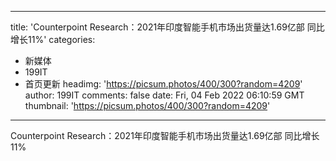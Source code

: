 
---
title: 'Counterpoint Research：2021年印度智能手机市场出货量达1.69亿部 同比增长11%'
categories: 
 - 新媒体
 - 199IT
 - 首页更新
headimg: 'https://picsum.photos/400/300?random=4209'
author: 199IT
comments: false
date: Fri, 04 Feb 2022 06:10:59 GMT
thumbnail: 'https://picsum.photos/400/300?random=4209'
---

<div>   
Counterpoint Research：2021年印度智能手机市场出货量达1.69亿部 同比增长11%  
</div>
            